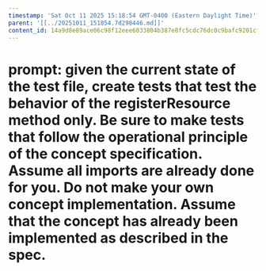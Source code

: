 ```yaml
---
timestamp: 'Sat Oct 11 2025 15:18:54 GMT-0400 (Eastern Daylight Time)'
parent: '[[../20251011_151854.7d298446.md]]'
content_id: 14a9d8e89ace06c98f12eee6033804b387e8fc5cdc76dc0c9bafc9201cf7ab40
---
```


# prompt: given the current state of the test file, create tests that test the behavior of the registerResource method only. Be sure to make tests that follow the operational principle of the concept specification. Assume all imports are already done for you. Do not make your own concept implementation. Assume that the concept has already been implemented as described in the spec.
